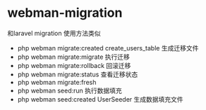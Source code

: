 # webman-migration
 和laravel migration 使用方法类似
- php webman migrate:created create_users_table 生成迁移文件
- php webman migrate:migrate  执行迁移
- php webman migrate:rollback 回滚迁移
- php webman migrate:status 查看迁移状态
- php webman migrate:fresh 
- php webman seed:run 执行数据填充
- php webman seed:created UserSeeder 生成数据填充文件
